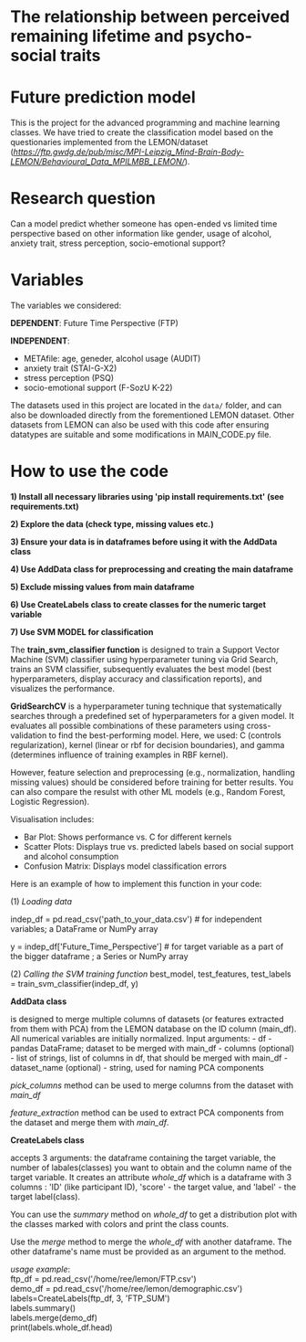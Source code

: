 # **The relationship between perceived remaining lifetime and psycho-social traits**


# Future prediction model 
This is the project for the advanced programming and machine learning classes. We have tried to create the classification model 
based on the questionaries implemented from the LEMON/dataset (*https://ftp.gwdg.de/pub/misc/MPI-Leipzig_Mind-Brain-Body-LEMON/Behavioural_Data_MPILMBB_LEMON/*).

# Research question
Can a model predict whether someone has open-ended vs limited time perspective based on other information like gender, usage of alcohol, anxiety trait, stress perception, socio-emotional support?

# Variables
The variables we considered:

**DEPENDENT**: Future Time Perspective (FTP)

**INDEPENDENT**: 

- METAfile: age, geneder, alcohol usage (AUDIT)
- anxiety trait (STAI-G-X2)
- stress perception (PSQ)
- socio-emotional support (F-SozU K-22)

The datasets used in this project are located in the `data/` folder, and can also be downloaded directly from the forementioned LEMON dataset.
Other datasets from LEMON can also be used with this code after ensuring datatypes are suitable and some modifications in MAIN_CODE.py file.

# How to use the code

**1) Install all necessary libraries using 'pip install requirements.txt' (see requirements.txt)**

**2) Explore the data (check type, missing values etc.)**

**3) Ensure your data is in dataframes before using it with the AddData class**

**4) Use AddData class for preprocessing and creating the main dataframe**

**5) Exclude missing values from main dataframe**

**6) Use CreateLabels class to create classes for the numeric target variable**

**7) Use SVM MODEL for classification**

The **train_svm_classifier function** is designed to train a Support Vector Machine (SVM) classifier using hyperparameter tuning via Grid Search, trains an SVM classifier, subsequently evaluates the best model (best hyperparameters, display accuracy and classification reports), and visualizes the performance.

**GridSearchCV** is a hyperparameter tuning technique that systematically searches through a predefined set of 
hyperparameters for a given model. It evaluates all possible combinations of these parameters using cross-validation to find the best-performing model. Here, we used: C (controls regularization), kernel (linear or rbf for decision    boundaries), and gamma (determines influence of training examples in RBF kernel).

However, feature selection and preprocessing (e.g., normalization, handling missing values) should be considered before training for better results. You can also compare   the resulst with other ML models (e.g., Random Forest, Logistic Regression).

Visualisation includes:

- Bar Plot: Shows performance vs. C for different kernels
- Scatter Plots: Displays true vs. predicted labels based on social support and alcohol consumption
- Confusion Matrix: Displays model classification errors

Here is an example of how to implement this function in your code:

(1) *Loading data*

indep_df = pd.read_csv('path_to_your_data.csv')  # for independent variables; a DataFrame or NumPy array

y = indep_df['Future_Time_Perspective']  # for target variable as a part of the bigger dataframe ; a Series or NumPy array

(2) *Calling the SVM training function*
best_model, test_features, test_labels = train_svm_classifier(indep_df, y)

**AddData class**

is designed to merge multiple columns of datasets (or features extracted from them with PCA) from the LEMON database on the ID column (main_df).
All numerical variables are initially normalized.
     Input arguments:
       - df - pandas DataFrame; dataset to be merged with main_df
       - columns (optional) - list of strings,  list of columns in df, that should be merged with main_df
       - dataset_name (optional) - string, used for naming PCA components

*pick_columns* method can be used to merge columns from the dataset with *main_df*

*feature_extraction* method can be used to extract PCA components from the dataset and merge them with *main_df*.  

**CreateLabels class**

accepts 3 arguments:  the dataframe containing the target variable, the number of labales(classes) you want to obtain and the column name of the target variable. It creates an attribute *whole_df* which is a dataframe with 3 columns : 'ID' (like participant ID), 'score' - the target value, and 'label' - the target label(class). 

You can use the *summary* method on *whole_df* to get a distribution plot with the classes marked with colors and print the class counts.

Use the *merge* method to merge the *whole_df* with another dataframe. The other dataframe's name must be provided as an argument to the method. 

*usage example*: <br />
ftp_df = pd.read_csv('/home/ree/lemon/FTP.csv') <br />
demo_df = pd.read_csv('/home/ree/lemon/demographic.csv') <br />
labels=CreateLabels(ftp_df, 3, 'FTP_SUM') <br />
labels.summary() <br />
labels.merge(demo_df) <br />
print(labels.whole_df.head) <br />

